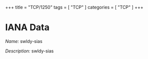 +++
title = "TCP/1250"
tags = [ "TCP" ]
categories = [ "TCP" ]
+++

# IANA Data

_Name:_ swldy-sias

_Description:_ swldy-sias

